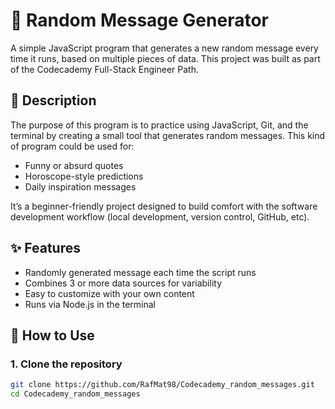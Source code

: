 # 🎲 Random Message Generator

A simple JavaScript program that generates a new random message every time it runs, based on multiple pieces of data. This project was built as part of the Codecademy Full-Stack Engineer Path.

## 📝 Description

The purpose of this program is to practice using JavaScript, Git, and the terminal by creating a small tool that generates random messages. This kind of program could be used for:

- Funny or absurd quotes
- Horoscope-style predictions
- Daily inspiration messages

It’s a beginner-friendly project designed to build comfort with the software development workflow (local development, version control, GitHub, etc).

## ✨ Features

- Randomly generated message each time the script runs
- Combines 3 or more data sources for variability
- Easy to customize with your own content
- Runs via Node.js in the terminal

## 🚀 How to Use

### 1. Clone the repository

```bash
git clone https://github.com/RafMat98/Codecademy_random_messages.git
cd Codecademy_random_messages
